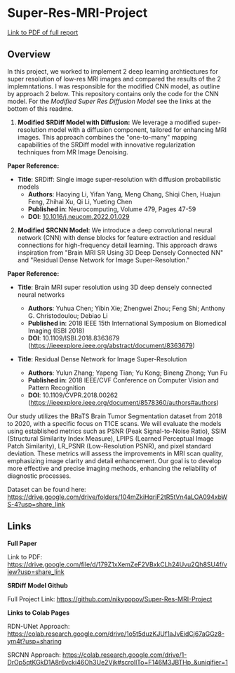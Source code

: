 # Super-Res-MRI-Project
[Link to PDF of full report](https://drive.google.com/file/d/179Z1xXemZeF2VBxkCLh24Uvu2Qh8SU4f/view?usp=share_link)

## Overview
In this project, we worked to implement 2 deep learning archtiectures for super resolution of low-res MRI images and compared the results of the 2 implemntations. I was responsible for the modified CNN model, as outline by approach 2 below. This repository contains only the code for the CNN model. For the *Modified Super Res Diffusion Model* see the links at the bottom of this readme.

1. **Modified SRDiff Model with Diffusion:** We leverage a modified super-resolution model with a diffusion component, tailored for enhancing MRI images. This approach combines the "one-to-many" mapping capabilities of the SRDiff model with innovative regularization techniques from MR Image Denoising.

**Paper Reference:**  
- **Title**: SRDiff: Single image super-resolution with diffusion probabilistic models
  - **Authors**: Haoying Li, Yifan Yang, Meng Chang, Shiqi Chen, Huajun Feng, Zhihai Xu, Qi Li, Yueting Chen
  - **Published in**: Neurocomputing, Volume 479, Pages 47-59
  - **DOI**: [10.1016/j.neucom.2022.01.029](https://doi.org/10.1016/j.neucom.2022.01.029)

2. **Modified SRCNN Model:** We introduce a deep convolutional neural network (CNN) with dense blocks for feature extraction and residual connections for high-frequency detail learning. This approach draws inspiration from "Brain MRI SR Using 3D Deep Densely Connected NN" and "Residual Dense Network for Image Super-Resolution."

**Paper Reference:**  
- **Title**: Brain MRI super resolution using 3D deep densely connected neural networks
  - **Authors**: Yuhua Chen; Yibin Xie; Zhengwei Zhou; Feng Shi; Anthony G. Christodoulou; Debiao Li
  - **Published in**: 2018 IEEE 15th International Symposium on Biomedical Imaging (ISBI 2018)
  - **DOI**: 10.1109/ISBI.2018.8363679 (https://ieeexplore.ieee.org/abstract/document/8363679)
 
- **Title**: Residual Dense Network for Image Super-Resolution
  - **Authors**: Yulun Zhang; Yapeng Tian; Yu Kong; Bineng Zhong; Yun Fu
  - **Published in**: 2018 IEEE/CVF Conference on Computer Vision and Pattern Recognition
  - **DOI**: 10.1109/CVPR.2018.00262 (https://ieeexplore.ieee.org/document/8578360/authors#authors)

Our study utilizes the BRaTS Brain Tumor Segmentation dataset from 2018 to 2020, with a specific focus on T1CE scans. We will evaluate the models using established metrics such as PSNR (Peak Signal-to-Noise Ratio), SSIM (Structural Similarity Index Measure), LPIPS (Learned Perceptual Image Patch Similarity), LR_PSNR (Low-Resolution PSNR), and pixel standard deviation. These metrics will assess the improvements in MRI scan quality, emphasizing image clarity and detail enhancement. Our goal is to develop more effective and precise imaging methods, enhancing the reliability of diagnostic processes.

Dataset can be found here: https://drive.google.com/drive/folders/104mZkiHqriF2tR5tVn4aLOA094xbWS-4?usp=share_link

## Links

**Full Paper**

Link to PDF: https://drive.google.com/file/d/179Z1xXemZeF2VBxkCLh24Uvu2Qh8SU4f/view?usp=share_link

**SRDiff Model Github**

Full Project Link: https://github.com/nikypopov/Super-Res-MRI-Project

**Links to Colab Pages**

RDN-UNet Approach: https://colab.research.google.com/drive/1o5t5duzKJUf1aJvEidCj67aGGz8-ym4t?usp=sharing

SRCNN Approach: https://colab.research.google.com/drive/1-DrOp5qtKGkD1A8r6vcki46Oh3Ue2Vjk#scrollTo=F146M3JBTHp_&uniqifier=1

